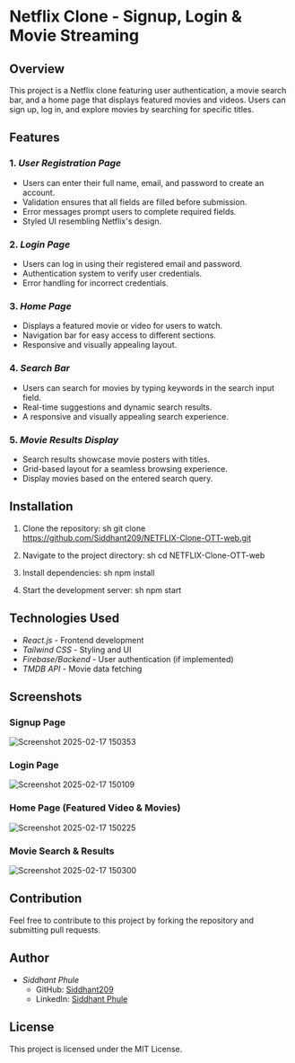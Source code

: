 # Netflix Clone - Signup, Login & Movie Streaming

## Overview
This project is a Netflix clone featuring user authentication, a movie search bar, and a home page that displays featured movies and videos. Users can sign up, log in, and explore movies by searching for specific titles.

## Features
### 1. *User Registration Page*
- Users can enter their full name, email, and password to create an account.
- Validation ensures that all fields are filled before submission.
- Error messages prompt users to complete required fields.
- Styled UI resembling Netflix's design.

### 2. *Login Page*
- Users can log in using their registered email and password.
- Authentication system to verify user credentials.
- Error handling for incorrect credentials.

### 3. *Home Page*
- Displays a featured movie or video for users to watch.
- Navigation bar for easy access to different sections.
- Responsive and visually appealing layout.

### 4. *Search Bar*
- Users can search for movies by typing keywords in the search input field.
- Real-time suggestions and dynamic search results.
- A responsive and visually appealing search experience.

### 5. *Movie Results Display*
- Search results showcase movie posters with titles.
- Grid-based layout for a seamless browsing experience.
- Display movies based on the entered search query.

## Installation
1. Clone the repository:
   sh
   git clone https://github.com/Siddhant209/NETFLIX-Clone-OTT-web.git
   
2. Navigate to the project directory:
   sh
   cd NETFLIX-Clone-OTT-web
   
3. Install dependencies:
   sh
   npm install
   
4. Start the development server:
   sh
   npm start
   

## Technologies Used
- *React.js* - Frontend development
- *Tailwind CSS* - Styling and UI
- *Firebase/Backend* - User authentication (if implemented)
- *TMDB API* - Movie data fetching

## Screenshots
### Signup Page
![Screenshot 2025-02-17 150353](https://github.com/user-attachments/assets/f71e596e-0226-47de-bb46-76d173af7958)


### Login Page
![Screenshot 2025-02-17 150109](https://github.com/user-attachments/assets/afa9bb75-40ce-48c0-94bf-bf9317b6c5d3)


### Home Page (Featured Video & Movies)
![Screenshot 2025-02-17 150225](https://github.com/user-attachments/assets/2ddafb65-7f0e-4ce5-abaf-5e47fd7db57d)


### Movie Search & Results
![Screenshot 2025-02-17 150300](https://github.com/user-attachments/assets/289c8a03-1af3-4eba-a426-40fa1644101c)


## Contribution
Feel free to contribute to this project by forking the repository and submitting pull requests.

## Author
- *Siddhant Phule*  
  - GitHub: [Siddhant209](https://github.com/Siddhant209)
  - LinkedIn: [Siddhant Phule](https://www.linkedin.com/in/siddhant-phule)

## License
This project is licensed under the MIT License.
